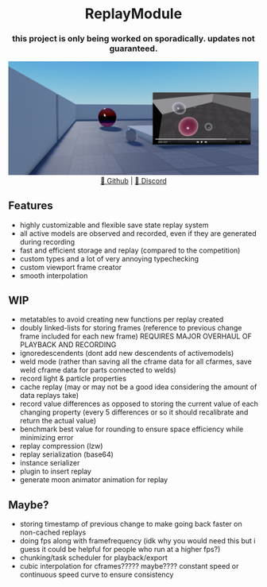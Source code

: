 <h1 align="center">ReplayModule</h1>

<h3 align="center">this project is only being worked on sporadically. updates not guaranteed.</h3>

<div align="center">
    <img src="assets/viewport_replay_example.png" alt="viewport replay example">
</div>

<div align="center">
	<a href="https://github.com/xa1on/ReplayModule">💾 Github</a> | <a href="https://discord.gg/ecWpzSJQg2">📩 Discord</a>
</div>

## Features
- highly customizable and flexible save state replay system
- all active models are observed and recorded, even if they are generated during recording
- fast and efficient storage and replay (compared to the competition)
- custom types and a lot of very annoying typechecking
- custom viewport frame creator
- smooth interpolation

## WIP
- metatables to avoid creating new functions per replay created
- doubly linked-lists for storing frames (reference to previous change frame included for each new frame) REQUIRES MAJOR OVERHAUL OF PLAYBACK AND RECORDING
- ignoredescendents (dont add new descendents of activemodels)
- weld mode (rather than saving all the cframe data for all cfarmes, save weld cframe data for parts connected to welds)
- record light & particle properties
- cache replay (may or may not be a good idea considering the amount of data replays take)
- record value differences as opposed to storing the current value of each changing property (every 5 differences or so it should recalibrate and return the actual value)
- benchmark best value for rounding to ensure space efficiency while minimizing error
- replay compression (lzw)
- replay serialization (base64)
- instance serializer
- plugin to insert replay
- generate moon animator animation for replay

## Maybe?
- storing timestamp of previous change to make going back faster on non-cached replays
- doing fps along with framefrequency (idk why you would need this but i guess it could be helpful for people who run at a higher fps?)
- chunking/task scheduler for playback/export
- cubic interpolation for cframes????? maybe???? constant speed or continuous speed curve to ensure consistency